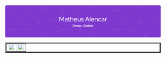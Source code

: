 ![Banner](./profile-purple.png)

<table align="center" cellspacing="0" cellpadding="0" border="4">
  <tr>
    <td>
      <img src="https://github-readme-stats.vercel.app/api?username=AlencarMatheus&theme=midnight-purple&show_icons=true&hide_border=true&count_private=true" />
    </td>
    <td>
      <img src="https://github-readme-stats.vercel.app/api/top-langs/?username=AlencarMatheus&theme=midnight-purple&show_icons=true&hide_border=true" />
    </td>
  </tr>
</table>

